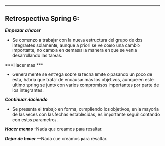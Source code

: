 -----------------------
Retrospectiva Spring 6:
----------------------- 

***Empezar a hacer*** 
- Se comenzo a trabajar con la nueva estructura del grupo de dos integrantes solamente, aunque a priori se ve como una cambio importante, no cambia en demasia la manera en que se venia desarrollando las tareas. 
  
***Hacer mas *** 
- Generalmente se entrega sobre la fecha limite o pasando un poco de esta, habria que tratar de encausar mas los objetivos, aunque en este ultimo spring se junto con varios compromisos importantes por parte de los integrantes. 

***Continuar Haciendo*** 
- Se presenta el trabajo en forma, cumpliendo los objetivos, en la mayoria de las veces con las fechas establecidas, es importante seguir contando con estos parametros. 

***Hacer menos*** 
-Nada que creamos para resaltar.   

***Dejar de hacer*** 
--Nada que creamos para resaltar.   
  



